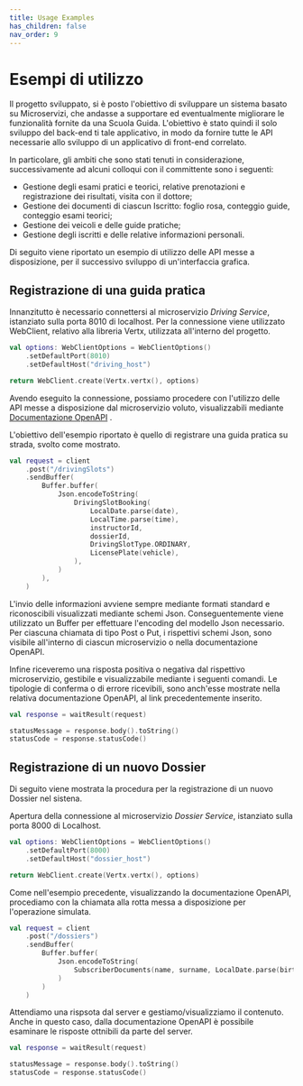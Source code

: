 ```yaml
---
title: Usage Examples
has_children: false
nav_order: 9
---
```


# Esempi di utilizzo

Il progetto sviluppato, si è posto l'obiettivo di sviluppare un sistema basato su Microservizi, che andasse a supportare ed eventualmente migliorare le funzionalità fornite da una Scuola Guida.
L'obiettivo è stato quindi il solo sviluppo del back-end ti tale applicativo, in modo da fornire tutte le API necessarie allo sviluppo di un applicativo di front-end correlato.

In particolare, gli ambiti che sono stati tenuti in considerazione, successivamente ad alcuni colloqui con il committente sono i seguenti:
- Gestione degli esami pratici e teorici, relative prenotazioni e registrazione dei risultati, visita con il dottore;
- Gestione dei documenti di ciascun Iscritto: foglio rosa, conteggio guide, conteggio esami teorici;
- Gestione dei veicoli e delle guide pratiche;
- Gestione degli iscritti e delle relative informazioni personali.

Di seguito viene riportato un esempio di utilizzo delle API messe a disposizione, per il successivo sviluppo di un'interfaccia grafica.

## Registrazione di una guida pratica

Innanzitutto è necessario connettersi al microservizio *Driving Service*, istanziato sulla porta 8010 di localhost.
Per la connessione viene utilizzato WebClient, relativo alla libreria Vertx, utilizzata all'interno del progetto.

```Kotlin        
val options: WebClientOptions = WebClientOptions()
    .setDefaultPort(8010)
    .setDefaultHost("driving_host")

return WebClient.create(Vertx.vertx(), options)
```

Avendo eseguito la connessione, possiamo procedere con l'utilizzo delle API messe a disposizione dal microservizio voluto, visualizzabili mediante [Documentazione OpenAPI](https://app.swaggerhub.com/apis/DenGuzawr22/DSDMS/latest) .

L'obiettivo dell'esempio riportato è quello di registrare una guida pratica su strada, svolto come mostrato.

```Kotlin
val request = client
    .post("/drivingSlots")
    .sendBuffer(
        Buffer.buffer(
            Json.encodeToString(
                DrivingSlotBooking(
                    LocalDate.parse(date),
                    LocalTime.parse(time),
                    instructorId,
                    dossierId,
                    DrivingSlotType.ORDINARY,
                    LicensePlate(vehicle),
                ),
            )
        ),
    )
```

L'invio delle informazioni avviene sempre mediante formati standard e riconoscibili visualizzati mediante schemi Json. Conseguentemente viene utilizzato un Buffer per effettuare l'encoding del modello Json necessario. Per ciascuna chiamata di tipo Post o Put, i rispettivi schemi Json, sono visibile all'interno di ciascun microservizio o nella documentazione OpenAPI.

Infine riceveremo una risposta positiva o negativa dal rispettivo microservizio, gestibile e visualizzabile mediante i seguenti comandi.
Le tipologie di conferma o di errore ricevibili, sono anch'esse mostrate nella relativa documentazione OpenAPI, al link precedentemente inserito.

```Kotlin
val response = waitResult(request)

statusMessage = response.body().toString()
statusCode = response.statusCode()
```

## Registrazione di un nuovo Dossier

Di seguito viene mostrata la procedura per la registrazione di un nuovo Dossier nel sistena.

Apertura della connessione al microservizio *Dossier Service*, istanziato sulla porta 8000 di Localhost.

```Kotlin        
val options: WebClientOptions = WebClientOptions()
    .setDefaultPort(8000)
    .setDefaultHost("dossier_host")

return WebClient.create(Vertx.vertx(), options)
```

Come nell'esempio precedente, visualizzando la documentazione OpenAPI, procediamo con la chiamata alla rotta messa a disposizione per l'operazione simulata.

```Kotlin
val request = client
    .post("/dossiers")
    .sendBuffer(
        Buffer.buffer(
            Json.encodeToString(
                SubscriberDocuments(name, surname, LocalDate.parse(birthdate), fiscal_code)
            )
        )
    )
```

Attendiamo una rispsota dal server e gestiamo/visualizziamo il contenuto.
Anche in questo caso, dalla documentazione OpenAPI è possibile esaminare le risposte ottnibili da parte del server.

```Kotlin
val response = waitResult(request)

statusMessage = response.body().toString()
statusCode = response.statusCode()
```